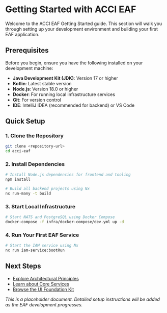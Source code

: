 # Getting Started with ACCI EAF

Welcome to the ACCI EAF Getting Started guide. This section will walk you through setting up your
development environment and building your first EAF application.

## Prerequisites

Before you begin, ensure you have the following installed on your development machine:

- **Java Development Kit (JDK)**: Version 17 or higher
- **Kotlin**: Latest stable version
- **Node.js**: Version 18.0 or higher
- **Docker**: For running local infrastructure services
- **Git**: For version control
- **IDE**: IntelliJ IDEA (recommended for backend) or VS Code

## Quick Setup

### 1. Clone the Repository

```bash
git clone <repository-url>
cd acci-eaf
```

### 2. Install Dependencies

```bash
# Install Node.js dependencies for frontend and tooling
npm install

# Build all backend projects using Nx
nx run-many -t build
```

### 3. Start Local Infrastructure

```bash
# Start NATS and PostgreSQL using Docker Compose
docker-compose -f infra/docker-compose/dev.yml up -d
```

### 4. Run Your First EAF Service

```bash
# Start the IAM service using Nx
nx run iam-service:bootRun
```

## Next Steps

- [Explore Architectural Principles](/docs/architectural-principles)
- [Learn about Core Services](/docs/core-services)
- [Browse the UI Foundation Kit](/docs/ui-foundation-kit)

_This is a placeholder document. Detailed setup instructions will be added as the EAF development
progresses._
